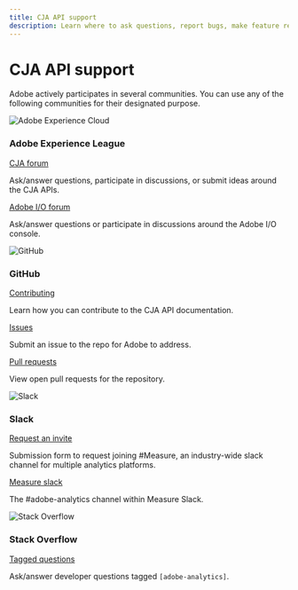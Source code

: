 ```yaml
---
title: CJA API support
description: Learn where to ask questions, report bugs, make feature requests, and spark discussions. 
---
```


<Hero slots="heading, text" background="rgb(19, 93, 183)"/>

# CJA API support

Adobe actively participates in several communities. You can use any of the following communities for their designated purpose.

<DiscoverBlock slots="image, heading, link, text"/>

![Adobe Experience Cloud](experience_cloud.png)

### Adobe Experience League

[CJA forum](https://experienceleaguecommunities.adobe.com/t5/adobe-analytics/ct-p/adobe-analytics-community)

Ask/answer questions, participate in discussions, or submit ideas around the CJA APIs.

<DiscoverBlock slots="link, text"/>

[Adobe I/O forum](https://experienceleaguecommunities.adobe.com/t5/adobe-i-o-console/ct-p/adobe-io-console) 

Ask/answer questions or participate in discussions around the Adobe I/O console.

<DiscoverBlock slots="image, heading, link, text"/>

![GitHub](github.png)

### GitHub

[Contributing](https://github.com/AdobeDocs/cja-apis/blob/main/.github/CONTRIBUTING.md)

Learn how you can contribute to the CJA API documentation.

<DiscoverBlock slots="link, text"/>

[Issues](https://github.com/AdobeDocs/cja-apis/issues)

Submit an issue to the repo for Adobe to address.

<DiscoverBlock slots="link, text"/>

[Pull requests](https://github.com/AdobeDocs/cja-apis/pulls)

View open pull requests for the repository.


<DiscoverBlock slots="image, heading, link, text"/>

![Slack](slack.png)

### Slack

[Request an invite](https://join.measure.chat)

Submission form to request joining #Measure, an industry-wide slack channel for multiple analytics platforms.

<DiscoverBlock slots="link, text"/>

[Measure slack](https://measure.slack.com/messages/adobe-analytics)

The #adobe-analytics channel within Measure Slack.

<DiscoverBlock slots="image, link, text"/>

![Stack Overflow](stack-overflow.png)

### Stack Overflow

[Tagged questions](https://stackoverflow.com/questions/tagged/adobe-analytics)

Ask/answer developer questions tagged `[adobe-analytics]`.
